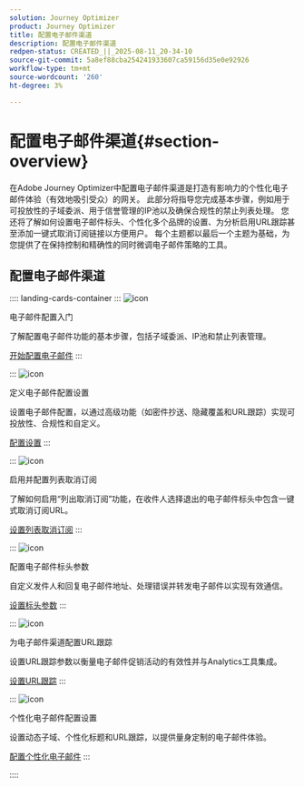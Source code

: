 ```yaml
---
solution: Journey Optimizer
product: Journey Optimizer
title: 配置电子邮件渠道
description: 配置电子邮件渠道
redpen-status: CREATED_||_2025-08-11_20-34-10
source-git-commit: 5a8ef88cba254241933607ca59156d35e0e92926
workflow-type: tm+mt
source-wordcount: '260'
ht-degree: 3%

---
```



# 配置电子邮件渠道{#section-overview}

在Adobe Journey Optimizer中配置电子邮件渠道是打造有影响力的个性化电子邮件体验（有效地吸引受众）的网关。 此部分将指导您完成基本步骤，例如用于可投放性的子域委派、用于信誉管理的IP池以及确保合规性的禁止列表处理。 您还将了解如何设置电子邮件标头、个性化多个品牌的设置、为分析启用URL跟踪甚至添加一键式取消订阅链接以方便用户。 每个主题都以最后一个主题为基础，为您提供了在保持控制和精确性的同时微调电子邮件策略的工具。

## 配置电子邮件渠道

:::: landing-cards-container
:::
![icon](https://cdn.experienceleague.adobe.com/icons/circle-play.svg)

电子邮件配置入门

了解配置电子邮件功能的基本步骤，包括子域委派、IP池和禁止列表管理。

[开始配置电子邮件](../using/email/get-started-email-config.md)
:::

:::
![icon](https://cdn.experienceleague.adobe.com/icons/gear.svg)

定义电子邮件配置设置

设置电子邮件配置，以通过高级功能（如密件抄送、隐藏覆盖和URL跟踪）实现可投放性、合规性和自定义。

[配置设置](../using/email/email-settings.md)
:::

:::
![icon](https://cdn.experienceleague.adobe.com/icons/list-check.svg)

启用并配置列表取消订阅

了解如何启用“列出取消订阅”功能，在收件人选择退出的电子邮件标头中包含一键式取消订阅URL。

[设置列表取消订阅](../using/email/list-unsubscribe.md)
:::

:::
![icon](https://cdn.experienceleague.adobe.com/icons/gear.svg)

配置电子邮件标头参数

自定义发件人和回复电子邮件地址、处理错误并转发电子邮件以实现有效通信。

[设置标头参数](../using/email/header-parameters.md)
:::

:::
![icon](https://cdn.experienceleague.adobe.com/icons/chart-line.svg)

为电子邮件渠道配置URL跟踪

设置URL跟踪参数以衡量电子邮件促销活动的有效性并与Analytics工具集成。

[设置URL跟踪](../using/email/url-tracking.md)
:::

:::
![icon](https://cdn.experienceleague.adobe.com/icons/bullseye.svg)

个性化电子邮件配置设置

设置动态子域、个性化标题和URL跟踪，以提供量身定制的电子邮件体验。

[配置个性化电子邮件](../using/email/surface-personalization.md)
:::

::::
